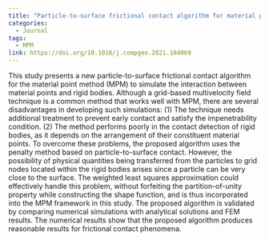 ```yaml
---
title: "Particle-to-surface frictional contact algorithm for material point method using weighted least squares"
categories:
  - Journal
tags:
  - MPM
link: https://doi.org/10.1016/j.compgeo.2021.104069
---
```


This study presents a new particle-to-surface frictional contact algorithm for the material point method (MPM) to simulate the interaction between material points and rigid bodies. Although a grid-based multivelocity field technique is a common method that works well with MPM, there are several disadvantages in developing such simulations: (1) The technique needs additional treatment to prevent early contact and satisfy the impenetrability condition. (2) The method performs poorly in the contact detection of rigid bodies, as it depends on the arrangement of their constituent material points. To overcome these problems, the proposed algorithm uses the penalty method based on particle-to-surface contact. However, the possibility of physical quantities being transferred from the particles to grid nodes located within the rigid bodies arises since a particle can be very close to the surface. The weighted least squares approximation could effectively handle this problem, without forfeiting the partition-of-unity property while constructing the shape function, and is thus incorporated into the MPM framework in this study. The proposed algorithm is validated by comparing numerical simulations with analytical solutions and FEM results. The numerical results show that the proposed algorithm produces reasonable results for frictional contact phenomena.

